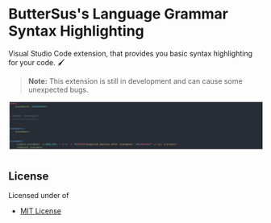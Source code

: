 # ButterSus's Language Grammar Syntax Highlighting

Visual Studio Code extension, that provides you basic syntax highlighting for your code. 🖌

> **Note:** This extension is still in development and can cause some unexpected bugs.

<img src="code.svg" alt="example of code" style="">

## License

Licensed under of

* [MIT License](LICENSE)
